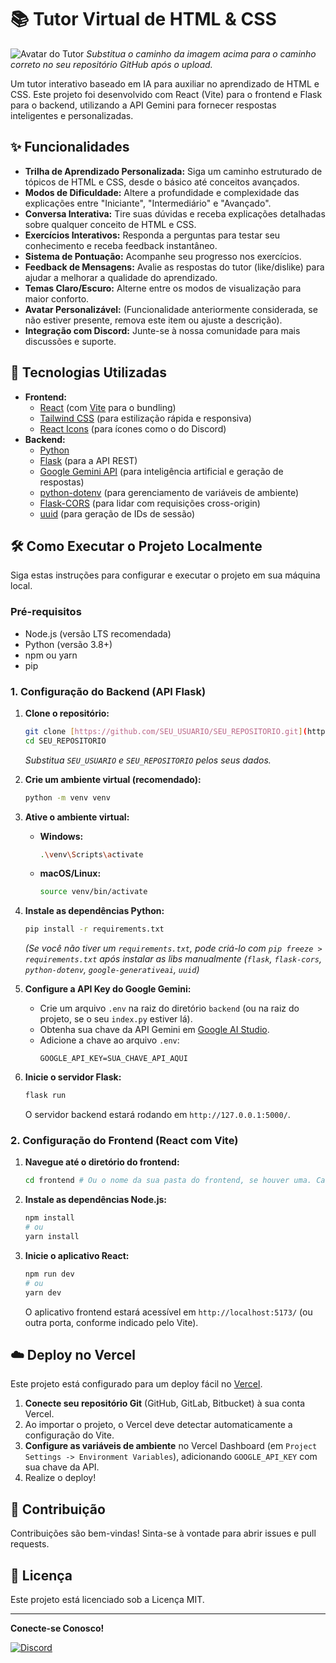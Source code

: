 # 📚 Tutor Virtual de HTML & CSS

![Avatar do Tutor](https://github.com/SEU_USUARIO/SEU_REPOSITORIO/blob/main/src/assets/img/meu_avatar.png?raw=true)
*Substitua o caminho da imagem acima para o caminho correto no seu repositório GitHub após o upload.*

Um tutor interativo baseado em IA para auxiliar no aprendizado de HTML e CSS. Este projeto foi desenvolvido com React (Vite) para o frontend e Flask para o backend, utilizando a API Gemini para fornecer respostas inteligentes e personalizadas.

## ✨ Funcionalidades

* **Trilha de Aprendizado Personalizada:** Siga um caminho estruturado de tópicos de HTML e CSS, desde o básico até conceitos avançados.
* **Modos de Dificuldade:** Altere a profundidade e complexidade das explicações entre "Iniciante", "Intermediário" e "Avançado".
* **Conversa Interativa:** Tire suas dúvidas e receba explicações detalhadas sobre qualquer conceito de HTML e CSS.
* **Exercícios Interativos:** Responda a perguntas para testar seu conhecimento e receba feedback instantâneo.
* **Sistema de Pontuação:** Acompanhe seu progresso nos exercícios.
* **Feedback de Mensagens:** Avalie as respostas do tutor (like/dislike) para ajudar a melhorar a qualidade do aprendizado.
* **Temas Claro/Escuro:** Alterne entre os modos de visualização para maior conforto.
* **Avatar Personalizável:** (Funcionalidade anteriormente considerada, se não estiver presente, remova este item ou ajuste a descrição).
* **Integração com Discord:** Junte-se à nossa comunidade para mais discussões e suporte.

## 🚀 Tecnologias Utilizadas

* **Frontend:**
    * [React](https://react.dev/) (com [Vite](https://vitejs.dev/) para o bundling)
    * [Tailwind CSS](https://tailwindcss.com/) (para estilização rápida e responsiva)
    * [React Icons](https://react-icons.github.io/react-icons/) (para ícones como o do Discord)
* **Backend:**
    * [Python](https://www.python.org/)
    * [Flask](https://flask.palletsprojects.com/) (para a API REST)
    * [Google Gemini API](https://ai.google.dev/models/gemini) (para inteligência artificial e geração de respostas)
    * [python-dotenv](https://pypi.org/project/python-dotenv/) (para gerenciamento de variáveis de ambiente)
    * [Flask-CORS](https://flask-cors.readthedocs.io/en/latest/) (para lidar com requisições cross-origin)
    * [uuid](https://docs.python.org/3/library/uuid.html) (para geração de IDs de sessão)

## 🛠️ Como Executar o Projeto Localmente

Siga estas instruções para configurar e executar o projeto em sua máquina local.

### Pré-requisitos

* Node.js (versão LTS recomendada)
* Python (versão 3.8+)
* npm ou yarn
* pip

### 1. Configuração do Backend (API Flask)

1.  **Clone o repositório:**
    ```bash
    git clone [https://github.com/SEU_USUARIO/SEU_REPOSITORIO.git](https://github.com/SEU_USUARIO/SEU_REPOSITORIO.git)
    cd SEU_REPOSITORIO
    ```
    *Substitua `SEU_USUARIO` e `SEU_REPOSITORIO` pelos seus dados.*

2.  **Crie um ambiente virtual (recomendado):**
    ```bash
    python -m venv venv
    ```

3.  **Ative o ambiente virtual:**
    * **Windows:**
        ```bash
        .\venv\Scripts\activate
        ```
    * **macOS/Linux:**
        ```bash
        source venv/bin/activate
        ```

4.  **Instale as dependências Python:**
    ```bash
    pip install -r requirements.txt
    ```
    *(Se você não tiver um `requirements.txt`, pode criá-lo com `pip freeze > requirements.txt` após instalar as libs manualmente (`flask`, `flask-cors`, `python-dotenv`, `google-generativeai`, `uuid`)*

5.  **Configure a API Key do Google Gemini:**
    * Crie um arquivo `.env` na raiz do diretório `backend` (ou na raiz do projeto, se o seu `index.py` estiver lá).
    * Obtenha sua chave da API Gemini em [Google AI Studio](https://aistudio.google.com/app/apikey).
    * Adicione a chave ao arquivo `.env`:
        ```
        GOOGLE_API_KEY=SUA_CHAVE_API_AQUI
        ```

6.  **Inicie o servidor Flask:**
    ```bash
    flask run
    ```
    O servidor backend estará rodando em `http://127.0.0.1:5000/`.

### 2. Configuração do Frontend (React com Vite)

1.  **Navegue até o diretório do frontend:**
    ```bash
    cd frontend # Ou o nome da sua pasta do frontend, se houver uma. Caso contrário, você já estará na raiz do projeto.
    ```

2.  **Instale as dependências Node.js:**
    ```bash
    npm install
    # ou
    yarn install
    ```

3.  **Inicie o aplicativo React:**
    ```bash
    npm run dev
    # ou
    yarn dev
    ```
    O aplicativo frontend estará acessível em `http://localhost:5173/` (ou outra porta, conforme indicado pelo Vite).

## ☁️ Deploy no Vercel

Este projeto está configurado para um deploy fácil no [Vercel](https://vercel.com/).

1.  **Conecte seu repositório Git** (GitHub, GitLab, Bitbucket) à sua conta Vercel.
2.  Ao importar o projeto, o Vercel deve detectar automaticamente a configuração do Vite.
3.  **Configure as variáveis de ambiente** no Vercel Dashboard (em `Project Settings -> Environment Variables`), adicionando `GOOGLE_API_KEY` com sua chave da API.
4.  Realize o deploy!

## 🤝 Contribuição

Contribuições são bem-vindas! Sinta-se à vontade para abrir issues e pull requests.

## 📄 Licença

Este projeto está licenciado sob a Licença MIT.

---

**Conecte-se Conosco!**

[![Discord](https://img.shields.io/badge/Discord-7289DA?style=for-the-badge&logo=discord&logoColor=white)](https://discord.gg/zuGxsgy5)
